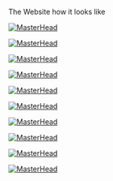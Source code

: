 The Website how it looks like

[![MasterHead](https://scontent-hel3-1.xx.fbcdn.net/v/t39.30808-6/314139161_119547407608332_8420993450976179938_n.jpg?_nc_cat=111&ccb=1-7&_nc_sid=0debeb&_nc_ohc=NpZnvQf8BuMAX9GpBVl&_nc_ht=scontent-hel3-1.xx&oh=00_AfDi2W9LK4d7HUZ67kdRfVfoJygBk2MGWl-5Jf9PoOVZxQ&oe=63672202)](https://rishavchanda.io)



[![MasterHead](https://scontent-hel3-1.xx.fbcdn.net/v/t39.30808-6/313978944_119547177608355_6020741581465090877_n.jpg?_nc_cat=104&ccb=1-7&_nc_sid=0debeb&_nc_ohc=ORB5DTKlODsAX99M-We&_nc_ht=scontent-hel3-1.xx&oh=00_AfB5ywRgejHODch5UB2XnpyuJnUwHv5EDALa8Sy2GX4X3Q&oe=6367D750)](https://rishavchanda.io)



[![MasterHead](https://scontent-hel3-1.xx.fbcdn.net/v/t39.30808-6/314365178_119547167608356_349114371811693558_n.jpg?_nc_cat=105&ccb=1-7&_nc_sid=0debeb&_nc_ohc=EQmDb2uuGokAX9EqFFT&_nc_ht=scontent-hel3-1.xx&oh=00_AfBUcwMryAk439RcldDqKO2mPkWpD9VeZmEsHIOBoUs8rw&oe=6367853E)](https://rishavchanda.io)



[![MasterHead](https://scontent-hel3-1.xx.fbcdn.net/v/t39.30808-6/314355535_119547157608357_2434879414575379740_n.jpg?_nc_cat=111&ccb=1-7&_nc_sid=0debeb&_nc_ohc=obo4wgK52SAAX_T1vWQ&_nc_ht=scontent-hel3-1.xx&oh=00_AfCVMVOhOVbVBcz_2YHnpVQi8HSkjd-XM71H6qvbKQA9ig&oe=6366ECEA)](https://rishavchanda.io)



[![MasterHead](https://scontent-hel3-1.xx.fbcdn.net/v/t39.30808-6/314027435_119547240941682_3034147216703773102_n.jpg?_nc_cat=106&ccb=1-7&_nc_sid=0debeb&_nc_ohc=fQ553vHQyAwAX9oHy0r&_nc_ht=scontent-hel3-1.xx&oh=00_AfB4fVjQvWoUr_enUsZlLRzvGys6-8QPR7cmt8i3LyTFcQ&oe=6366A238)](https://rishavchanda.io)



[![MasterHead](https://scontent-hel3-1.xx.fbcdn.net/v/t39.30808-6/313962872_119547227608350_585337180778019591_n.jpg?_nc_cat=108&ccb=1-7&_nc_sid=0debeb&_nc_ohc=zCcW0u8-VNcAX_3xd_V&_nc_ht=scontent-hel3-1.xx&oh=00_AfCIOWBNoG1KW5JZjufpOZUjsrLhNZdu-TFYvVfe7uir-Q&oe=63673D59)](https://rishavchanda.io)


[![MasterHead](https://scontent-hel3-1.xx.fbcdn.net/v/t39.30808-6/314224293_119547254275014_9179236694593630284_n.jpg?_nc_cat=108&ccb=1-7&_nc_sid=0debeb&_nc_ohc=if5mMFfcQR8AX8DlMSM&_nc_ht=scontent-hel3-1.xx&oh=00_AfCjBQ-Tp6s6wBM2xyMbMwVRlHEHmfXL_2DTv0XEodVf0Q&oe=6367F010)](https://rishavchanda.io)


[![MasterHead](https://scontent-hel3-1.xx.fbcdn.net/v/t39.30808-6/314158766_119547327608340_6957728641464762191_n.jpg?_nc_cat=111&ccb=1-7&_nc_sid=0debeb&_nc_ohc=mFKV3i6vnnAAX-RHR9U&_nc_ht=scontent-hel3-1.xx&oh=00_AfB64vc92Ym-ZJAk1gsAtRpiikAk2KmBOnepqCI9PwIfQg&oe=6366F9A9)](https://rishavchanda.io)


[![MasterHead](https://scontent-hel3-1.xx.fbcdn.net/v/t39.30808-6/314361769_119547340941672_4207195874038014212_n.jpg?_nc_cat=107&ccb=1-7&_nc_sid=0debeb&_nc_ohc=RoHsAt2j6_0AX9jcRrK&_nc_ht=scontent-hel3-1.xx&oh=00_AfCDJ-0NEWxHcFg4xa3ZvNjRHx7m02eGHLkvt0mM_MKMEg&oe=63670CBA)](https://rishavchanda.io)


[![MasterHead](https://scontent-hel3-1.xx.fbcdn.net/v/t39.30808-6/314023473_119547360941670_3058546013357478013_n.jpg?_nc_cat=106&ccb=1-7&_nc_sid=0debeb&_nc_ohc=3jIZcsF7vBcAX8Qp2Q2&_nc_ht=scontent-hel3-1.xx&oh=00_AfBJnx7hlLbO71ERZVmT33et_hW8YWJTsDJvN0-qm_oEOw&oe=63672F8F)](https://rishavchanda.io)





